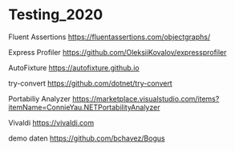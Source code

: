 # Testing_2020



Fluent Assertions
https://fluentassertions.com/objectgraphs/

Express Profiler
https://github.com/OleksiiKovalov/expressprofiler

AutoFixture
https://autofixture.github.io

try-convert
https://github.com/dotnet/try-convert

Portabiliy Analyzer
https://marketplace.visualstudio.com/items?itemName=ConnieYau.NETPortabilityAnalyzer

Vivaldi
https://vivaldi.com

demo daten
https://github.com/bchavez/Bogus
